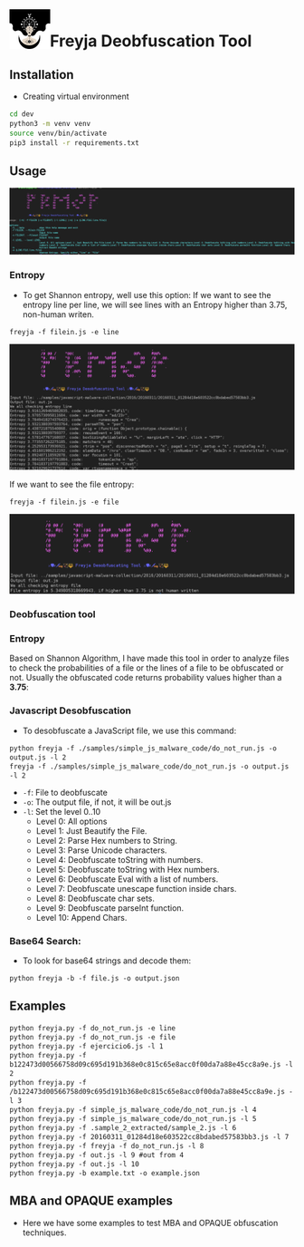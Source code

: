 <img align="left" height="70" src="doc/images/freyja.png" alt="freyja">

# Freyja Deobfuscation Tool

## Installation

* Creating virtual environment
```bash
cd dev
python3 -m venv venv
source venv/bin/activate
pip3 install -r requirements.txt
```

## Usage
![usage](doc/images/usage.png)

### Entropy
* To get Shannon entropy, well use this option:
If we want to see the entropy line per line, we will see lines with an Entropy higher than 3.75, non-human writen.
```commandline
freyja -f filein.js -e line
```
![line_entropy](doc/images/line_entropy.png)

If we want to see the file entropy:
```commandline
freyja -f filein.js -e file
```
![file_entropy](doc/images/file_entropy.png)

### Deobfuscation tool

### Entropy
Based on Shannon Algorithm, I have made this tool in order to analyze files to check the probabilities of a file or the lines of a file to be obfuscated or not.
Usually the obfuscated code returns probability values higher than a **3.75**:

### Javascript Desobfuscation
* To desobfuscate a JavaScript file, we use this command:
```commandline
python freyja -f ./samples/simple_js_malware_code/do_not_run.js -o output.js -l 2
freyja -f ./samples/simple_js_malware_code/do_not_run.js -o output.js -l 2
```
* `-f`: File to deobfuscate
* `-o`: The output file, if not, it will be out.js
* `-l`: Set the level 0..10
  * Level 0: All options 
  * Level 1: Just Beautify the File.
  * Level 2: Parse Hex numbers to String.
  * Level 3: Parse Unicode characters.
  * Level 4: Deobfuscate toString with numbers.
  * Level 5: Deobfuscate toString with Hex numbers.
  * Level 6: Deobfuscate Eval with a list of numbers.
  * Level 7: Deobfuscate unescape function inside chars.
  * Level 8: Deobfuscate char sets.
  * Level 9: Deobfuscate parseInt function.
  * Level 10: Append Chars.

### Base64 Search:
* To look for base64 strings and decode them:

```commandline
python freyja -b -f file.js -o output.json 
```

## Examples
```
python freyja.py -f do_not_run.js -e line
python freyja.py -f do_not_run.js -e file
python freyja.py -f ejercicio6.js -l 1
python freyja.py -f b122473d00566758d09c695d191b368e0c815c65e8acc0f00da7a88e45cc8a9e.js -l 2
python freyja.py -f /b122473d00566758d09c695d191b368e0c815c65e8acc0f00da7a88e45cc8a9e.js -l 3
python freyja.py -f simple_js_malware_code/do_not_run.js -l 4
python freyja.py -f simple_js_malware_code/do_not_run.js -l 5
python freyja.py -f .sample_2_extracted/sample_2.js -l 6
python freyja.py -f 20160311_01284d18e603522cc8bdabed57583bb3.js -l 7
python freyja.py -f freyja -f do_not_run.js -l 8
python freyja.py -f out.js -l 9 #out from 4
python freyja.py -f out.js -l 10
python freyja.py -b example.txt -o example.json
```
## MBA and OPAQUE examples
* Here we have some examples to test MBA and OPAQUE obfuscation techniques.
